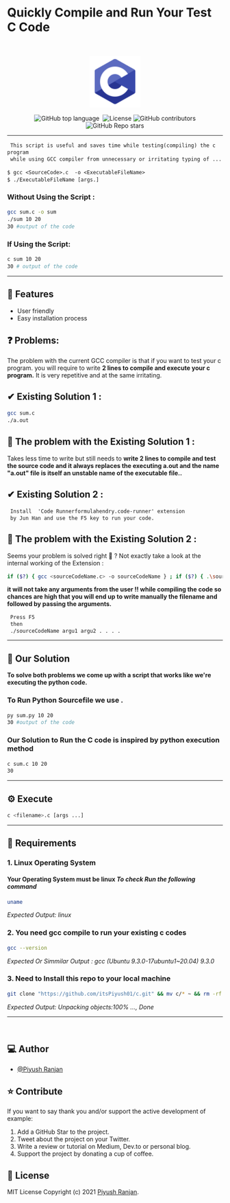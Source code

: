 
# Quickly Compile and Run Your Test C Code       
<br />
<p align="center">
    <img alt="img" height="120" src="./icons8-c-programming-48.svg">
</p>
<div align="center">
 
  <img alt="GitHub top language" src="https://img.shields.io/github/languages/top/itsPiyush01/c?color=orange&style=flat-square">

 <img src="https://img.shields.io/github/languages/code-size/itsPiyush01/c?style=flat-square" alt="" />

  <img src="https://img.shields.io/github/license/itsPiyush01/c?style=flat-square" alt="License" />

  <img alt="GitHub contributors" src="https://img.shields.io/github/contributors/itsPiyush01/c?style=flat-square">

  <img alt="GitHub Repo stars" src="https://img.shields.io/github/stars/itsPiyush01/c?style=flat-square">

    
 
</div>

<hr />

     This script is useful and saves time while testing(compiling) the c program 
     while using GCC compiler from unnecessary or irritating typing of ...
```$ gcc <SourceCode>.c  -o <ExecutableFileName>```                            
```$ ./ExecutableFileName [args.] ```        
### Without Using the Script :
```bash
gcc sum.c -o sum
./sum 10 20 
30 #output of the code 
```

### If Using the Script:
```bash
c sum 10 20 
30 # output of the code 

```

<hr/>

## 🎯 Features

- User friendly
- Easy installation process 

## ❓ Problems:
The problem with the current GCC compiler is that if you want to test your c program. you will require to write **2 lines to compile and execute your c program.**  It is very repetitive and at the same irritating.
## ✔ Existing Solution 1  :
```bash 
gcc sum.c 
./a.out
```

## 💢 The problem with the Existing Solution 1 :
Takes less time to write but still needs to **write 2 lines to compile and test the source code and it always replaces the executing a.out and the name
"a.out" file is itself an unstable name of the executable file..**



## ✔  Existing Solution 2 :
     Install  'Code Runnerformulahendry.code-runner' extension 
     by Jun Han and use the F5 key to run your code.

## 💢 The problem with the Existing Solution 2 :
Seems your problem is solved right 🤔 ?
Not exactly 
take a look at the internal working of the Extension :
```bash
if ($?) { gcc <sourceCodeName.c> -o sourceCodeName } ; if ($?) { .\sourceCodeName.c}
```

**it will not take any arguments from the user !! while compiling the code 
so chances are high that you will end up  to write manually the 
filename and followed by passing the arguments.**

     Press F5
     then 
     ./sourceCodeName argu1 argu2 . . . .

<!-- <br/> -->
<hr/>

## 💚 Our Solution
**To solve both problems we come up with a script 
that works like we're executing the python code.**

### To Run Python Sourcefile we use . 
```bash
py sum.py 10 20 
30 #output of the code 
```

### Our Solution to Run the C code is inspired by python execution method
```bash
c sum.c 10 20 
30
```

<hr />







## ⚙️ Execute  
```bash
c <filename>.c [args ...]
```
<hr />



## 🌱 Requirements 
### 1. Linux Operating System
#### Your Operating System must be linux *To check Run the following command*
  
  ````bash
  uname 
  ````
  *Expected Output: linux*

### 2. You need gcc compile to run your existing c codes 
  ```bash
  gcc --version
  ````
  *Expected Or Simmilar Output : gcc (Ubuntu 9.3.0-17ubuntu1~20.04) 9.3.0*

### 3. Need to Install this repo to your local machine
  ```bash
 git clone "https://github.com/itsPiyush01/c.git" && mv c/* ~ && rm -rf ./c
  ```
  *Expected Output: Unpacking objects:100% ..., Done*



<hr/>
<br/>


## ‎‍💻 Author

- [@Piyush Ranjan](https://github.com/itsPiyush01)

## ⭐️ Contribute

If you want to say thank you and/or support the active development of example:

1. Add a GitHub Star to the project.
2. Tweet about the project on your Twitter.
3. Write a review or tutorial on Medium, Dev.to or personal blog.
4. Support the project by donating a cup of coffee.

## 🧾 License

MIT License Copyright (c) 2021 [Piyush Ranjan](https://github.com/itsPiyush).





